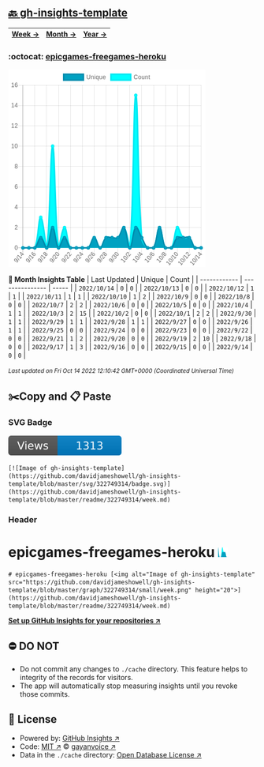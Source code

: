 ## [🔙 gh-insights-template](https://github.com/davidjameshowell/gh-insights-template)
| [**Week →**](https://github.com/davidjameshowell/gh-insights-template/blob/master/readme/322749314/week.md) | [**Month →**](https://github.com/davidjameshowell/gh-insights-template/blob/master/readme/322749314/month.md) | [**Year →**](https://github.com/davidjameshowell/gh-insights-template/blob/master/readme/322749314/year.md) |
 | ------------ | --------------- | ----- |

### :octocat: [epicgames-freegames-heroku](https://github.com/davidjameshowell/epicgames-freegames-heroku)
![Image of gh-insights-template](https://github.com/davidjameshowell/gh-insights-template/blob/master/graph/322749314/large/month.png)

**:calendar: Month Insights Table**
| Last Updated | Unique | Count |
 | ------------ | --------------- | ----- |
 | `2022/10/14` |  `0` | `0` |
 | `2022/10/13` |  `0` | `0` |
 | `2022/10/12` |  `1` | `1` |
 | `2022/10/11` |  `1` | `1` |
 | `2022/10/10` |  `1` | `2` |
 | `2022/10/9` |  `0` | `0` |
 | `2022/10/8` |  `0` | `0` |
 | `2022/10/7` |  `2` | `2` |
 | `2022/10/6` |  `0` | `0` |
 | `2022/10/5` |  `0` | `0` |
 | `2022/10/4` |  `1` | `1` |
 | `2022/10/3` |  `2` | `15` |
 | `2022/10/2` |  `0` | `0` |
 | `2022/10/1` |  `2` | `2` |
 | `2022/9/30` |  `1` | `1` |
 | `2022/9/29` |  `1` | `1` |
 | `2022/9/28` |  `1` | `1` |
 | `2022/9/27` |  `0` | `0` |
 | `2022/9/26` |  `1` | `1` |
 | `2022/9/25` |  `0` | `0` |
 | `2022/9/24` |  `0` | `0` |
 | `2022/9/23` |  `0` | `0` |
 | `2022/9/22` |  `0` | `0` |
 | `2022/9/21` |  `1` | `2` |
 | `2022/9/20` |  `0` | `0` |
 | `2022/9/19` |  `2` | `10` |
 | `2022/9/18` |  `0` | `0` |
 | `2022/9/17` |  `1` | `3` |
 | `2022/9/16` |  `0` | `0` |
 | `2022/9/15` |  `0` | `0` |
 | `2022/9/14` |  `0` | `0` |

<small><i>Last updated on Fri Oct 14 2022 12:10:42 GMT+0000 (Coordinated Universal Time)</i></small>

## ✂️Copy and 📋 Paste
### SVG Badge
[![Image of gh-insights-template](https://github.com/davidjameshowell/gh-insights-template/blob/master/svg/322749314/badge.svg)](https://github.com/davidjameshowell/gh-insights-template/blob/master/readme/322749314/week.md)
```readme
[![Image of gh-insights-template](https://github.com/davidjameshowell/gh-insights-template/blob/master/svg/322749314/badge.svg)](https://github.com/davidjameshowell/gh-insights-template/blob/master/readme/322749314/week.md)
```
### Header
# epicgames-freegames-heroku [<img alt="Image of gh-insights-template" src="https://github.com/davidjameshowell/gh-insights-template/blob/master/graph/322749314/small/week.png" height="20">](https://github.com/davidjameshowell/gh-insights-template/blob/master/readme/322749314/week.md)
```readme
# epicgames-freegames-heroku [<img alt="Image of gh-insights-template" src="https://github.com/davidjameshowell/gh-insights-template/blob/master/graph/322749314/small/week.png" height="20">](https://github.com/davidjameshowell/gh-insights-template/blob/master/readme/322749314/week.md)
```
[**Set up GitHub Insights for your repositories ↗️**](https://github.com/gayanvoice/github-insights)
## ⛔ DO NOT
- Do not commit any changes to `./cache` directory. This feature helps to integrity of the records for visitors.
- The app will automatically stop measuring insights until you revoke those commits.
## 📄 License
- Powered by: [GitHub Insights ↗️](https://github.com/gayanvoice/github-insights)
- Code: [MIT ↗️](./LICENSE) © [gayanvoice ↗️](https://github.com/gayanvoice)
- Data in the `./cache` directory: [Open Database License ↗️](https://opendatacommons.org/licenses/odbl/1-0/)